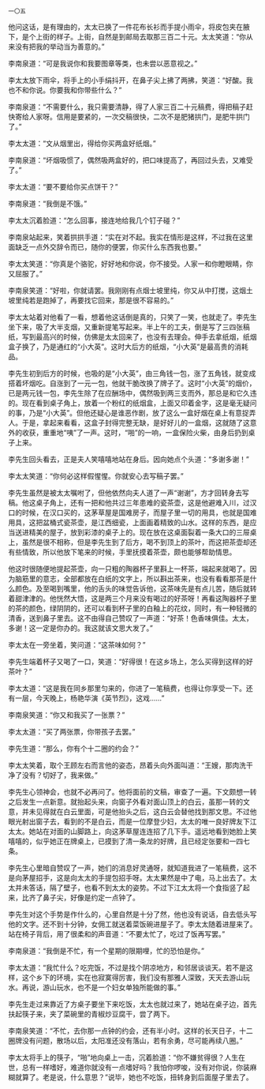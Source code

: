     一〇五 

   他问这话，是有理由的，太太已换了一件花布长衫而手提小雨伞，将皮包夹在腋下，是个上街的样子。上街，自然是到邮局去取那三百二十元。太太笑道：“你从来没有把我的举动当为善意的。”

   李南泉道：“可是我说你和我要图章等类，也未尝以恶意视之。”

   李太太放下雨伞，将手上的小手绢抖开，在鼻子尖上拂了两拂，笑道：“好酸。我也不和你说。你要我和你带些什么？”

   李南泉道：“不需要什么，我只需要清静，得了人家三百二十元稿费，得把稿子赶快寄给人家呀。信用是要紧的，一次交稿很快，二次不是肥猪拱门，是肥牛拱门了。”

   李太太道：“文从烟里出，得给你买两盒好纸烟。”

   李南泉道：“坏烟吸惯了，偶然吸两盒好的，把口味提高了，再回过头去，又难受了。”

   李太太道：“要不要给你买点饼干？”

   李南泉道：“我倒是不饿。”

   李太太沉着脸道：“怎么回事，接连地给我几个钉子碰？”

   李南泉站起来，笑着拱拱手道：“实在对不起。我实在情形是这样，不过我在这里面缺乏一点外交辞令而已，随你的便罢，你买什么东西我也要。”

   李太太笑道：“你真是个骆驼，好好地和你说，你不接受。人家一和你瞪眼睛，你又屈服了。”

   李南泉笑道：“好啦，你就请罢。我刚刚有点烟士坡里纯，你又从中打搅，这烟土坡里纯若是跑掉了，再要找它回来，那是很不容易的。”

   李太太站着对他看了一看，想着他这话倒是真的，只笑了一笑，也就走了。李先生坐下来，吸了大半支烟，又重新提笔写起来。半上午的工夫，倒是写了三四张稿纸，写到最高兴的时候，仿佛是太太回来了，也没有去理会。伸手去拿纸烟，纸烟盒子换了，乃是通红的“小大英”。这时大后方的纸烟，“小大英”是最高贵的消耗品。

   李先生初到后方的时候，也吸的是“小大英”，由三角钱一包，涨了五角钱，就变成搭着坏烟吃。自涨到了一元一包，他就干脆改换了牌子了。这时“小大英”的烟价，已是两元钱一包，李先生除了在应酬场中，偶然吸到两三支而外，那总是和它久违的。现在看到桌子角上，放着一个粉红的纸烟盒，上面又印着金字，这是毫无疑问的事，乃是“小大英”。但他还疑心是谁恶作剧，放了这么一盒好烟在桌上有意捉弄人。于是，拿起来看看，这盒子封得完整无缺，是好好儿的一盒烟，这就随了这意外的收获，重重地“咦”了一声。这时，“啪”的一响，一盒保险火柴，由身后扔到桌子上来。

   李先生回头看去，正是夫人笑嘻嘻地站在身后。因向她点个头道：“多谢多谢！”

   李太太笑道：“你何必这样假惺惺。你就安心去写稿子罢。”

   李先生虽然是被太太嘱咐了，但他依然向夫人道了一声“谢谢”，方才回转身去写稿。他这桌子角上，还有一把和他共过三年患难的瓷茶壶，这是他避难入川，过汉口的时候，在汉口买的，这茅草屋是国难房子，而屋子里一切的用具，也就是国难用具，这把盆桶式瓷茶壶，是江西细瓷，上面画着精致的山水。这样的东西，是应当送进精美的屋子，放到彩漆的桌子上的。现在放在这桌面裂着一条大口的三屉桌上，虽然是很不相称，但是李先生到了后方，喝不到顶上的茶叶，而这把茶壶却还有些情致，所以他放下笔来的时候，手里抚摸着茶壶，颇也能够帮助情思。

   他这时很随便地提起茶壶，向一只粗的陶器杯子里斟上一杯茶，端起来就喝了。因为脑筋里的意志，全部都放在白纸的文字上，所以斟出茶来，也没有看看那茶是什么颜色。及至喝到嘴里，他的舌头的味觉告诉他，这茶味先是有点儿苦，随后就转着甜津津的。他恍然大悟，这是两三个月来没有喝过的好茶呀！再看这陶器杯子里的茶的颜色，绿阴阴的，还可以看到杯子里的白釉上的花纹，同时，有一种轻微的清香，送到鼻子里去。这不由得自己赞叹了一声道：“好茶！色香味俱佳。太太，多谢！这一定是你办的。我这就该文思大发了。”

   李太太在一旁坐着，笑问道：“这茶味如何？”

   李先生端着杯子又喝了一口，笑道：“好得很！在这乡场上，怎么买得到这样的好茶叶？”

   李太太道：“这是我在同乡那里匀来的，你进了一笔稿费，也得让你享受一下。还有一层，今天晚上，杨艳华演《英节烈》，这戏……”

   李南泉笑道：“你又和我买了一张票？”

   李太太道：“买了两张票，你带孩子去罢。”

   李先生道：“那么，你有个十二圈的约会？”

   李太太笑着，取个王顾左右而言他的姿态，昂着头向外面叫道：“王嫂，那肉洗干净了没有？切好了，我来做。”

   李先生心领神会，也就不必再问了。他将面前的文稿，审查了一遍。下文颇想一转之后发生一点新意。就抬起头来，向窗子外看对面山顶上的白云，虽那一转的文意，并未见得就在白云里面，可是他抬头之后，这白云会替他找到那文思。不过他眼光射出窗子去，看到的不是白云，而是一位摩登少妇，太太的唯一良好牌友下江太太。她站在对面的山脚路上，向这茅草屋连连招了几下手。遥远地看到她脸上笑嘻嘻的，似乎她正在牌桌上，已摸到了清一条龙的好牌，且已经定张要和一四七条。

   李先生心里暗自赞叹了一声，她们的消息好灵通呀，就知道我进了一笔稿费，这不是向茅屋招手，这是向太太的手提包招手呀。太太果然是中了电，马上出去了。太太并未答话，隔了壁子，也看不到太太的姿势。不过下江太太将一个食指竖了起来，比齐了鼻子尖，好像是约定一点钟了。

   李先生对这个手势是作什么的，心里自然是十分了然，他也没有说话，自去低头写他的文字。还不到十分钟，女佣工就送着菜饭碗进屋子了。李太太随着进屋来了。站在椅子背后，用了很柔和的声音道：“不要太忙了，吃过了饭再写罢。”

   李南泉道：“我倒是不忙，有一个星期的限期哩，忙的恐怕是你。”

   李太太道：“我忙什么？吃完饭，不过是找个阴凉地方，和邻居谈谈天。若不是这样，这个乡下的环境，实在也寂寞得厉害，我们没有那雅人深致，天天去游山玩水。再说，游山玩水，也不是一个妇女单独所能做的事。”

   李先生走过来靠近了方桌子要坐下来吃饭，太太也就过来了，她站在桌子边，首先扶起筷子来，夹了菜碗里的青椒炒豆腐干，尝了两下。

   李南泉笑道：“不忙，去你那一点钟的约会，还有半小时。这样的长天日子，十二圈牌没有问题，散场以后，太阳准还没有落山，若有余勇，尽可能再续八圈。”

   李太太将手上的筷子，“啪”地向桌上一击，沉着脸道：“你不嫌贫得很？人生在世，总有一样嗜好，难道你就没有一点嗜好吗？我怕你啰唆，没有对你说，你装麻糊就算了。老是说，什么意思？”说毕，她也不吃饭，扭转身到后面屋子里去了。

